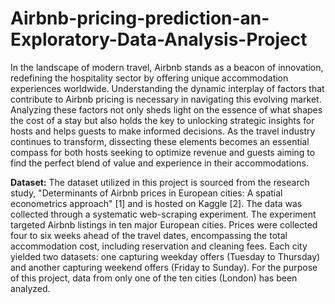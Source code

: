 # Airbnb-pricing-prediction-an-Exploratory-Data-Analysis-Project


In the landscape of modern travel, Airbnb stands as a beacon of innovation,
redefining the hospitality sector by offering unique accommodation experiences
worldwide. Understanding the dynamic interplay of factors that contribute to
Airbnb pricing is necessary in navigating this evolving market. Analyzing
these factors not only sheds light on the essence of what shapes the cost of a
stay but also holds the key to unlocking strategic insights for hosts and
helps guests to make informed decisions. As the travel industry continues to
transform, dissecting these elements becomes an essential compass for both
hosts seeking to optimize revenue and guests aiming to find the perfect blend
of value and experience in their accommodations.


**Dataset:**
The dataset utilized in this project is sourced from the research study,
"Determinants of Airbnb prices in European cities: A spatial econometrics
approach"
[1] and is hosted on Kaggle
[2]. The data was collected through a
systematic web-scraping experiment. The experiment targeted Airbnb listings in
ten major European cities. Prices were collected four to six weeks ahead of
the travel dates, encompassing the total accommodation cost, including
reservation and cleaning fees. Each city yielded two datasets: one capturing
weekday offers (Tuesday to Thursday) and another capturing weekend offers
(Friday to Sunday). For the purpose of this project, data from only one of the
ten cities (London) has been analyzed.
